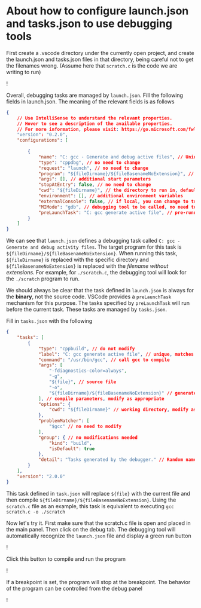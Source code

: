 # About how to configure launch.json and tasks.json to use debugging tools

First create a .vscode directory under the currently open project, and create the launch.json and tasks.json files in that directory, being careful not to get the filenames wrong. (Assume here that `scratch.c` is the code we are writing to run)

! [](img/c6afe7a2-227c-41d3-91ce-4ff4b9ebf045.png)

Overall, debugging tasks are managed by `launch.json`. Fill the following fields in launch.json. The meaning of the relevant fields is as follows

```json
{
    // Use IntelliSense to understand the relevant properties. 
    // Hover to see a description of the available properties.
    // For more information, please visit: https://go.microsoft.com/fwlink/?linkid=830387
    "version": "0.2.0",
    "configurations": [
        
        {
            "name": "C: gcc - Generate and debug active files", // Unique name
            "type": "cppdbg", // no need to change
            "request": "launch", // no need to change
            "program": "${fileDirname}/${fileBasenameNoExtension}", // path to the program to be launched, no need to modify, see below
            "args": [], // additional start parameters
            "stopAtEntry": false, // no need to change
            "cwd": "${fileDirname}", // the directory to run in, default is the current directory
            "environment": [], // additional environment variables
            "externalConsole": false, // if local, you can change to true to use scanf input; for cloud IDE please set to false
            "MIMode": "gdb", // debugging tool to be called, no need to change it
            "preLaunchTask": "C: gcc generate active file", // pre-running generation task, see below
        }
    ]
}
```

We can see that `launch.json` defines a debugging task called `C: gcc - Generate and debug activity files`. The target program for this task is `${fileDirname}/${fileBasenameNoExtension}`. When running this task, `${fileDirname}` is replaced with the specific directory and `${fileBasenameNoExtension}` is replaced with the *filename without extensions*. For example, for `./scratch.c`, the debugging tool will look for the `./scratch` program to run.

We should always be clear that the task defined in `launch.json` is always for the **binary**, not the source code. VSCode provides a `preLaunchTask` mechanism for this purpose. The tasks specified by `preLaunchTask` will run before the current task. These tasks are managed by `tasks.json`.

Fill in `tasks.json` with the following

```json
{
    "tasks": [
        {
            "type": "cppbuild", // do not modify
            "label": "C: gcc generate active file", // unique, matches the preLaunchTask in launch.json
            "command": "/usr/bin/gcc", // call gcc to compile
            "args": [
                "-fdiagnostics-color=always",
                "-g",
                "${file}", // source file
                "-o",
                "${fileDirname}/${fileBasenameNoExtension}" // generated file
            ], // compile parameters, modify as appropriate
            "options": {
                "cwd": "${fileDirname}" // working directory, modify as appropriate
            },
            "problemMatcher": [
                "$gcc" // no need to modify
            ],
            "group": { // no modifications needed
                "kind": "build",
                "isDefault": true
            },
            "detail": "Tasks generated by the debugger." // Random name
        }
    ],
    "version": "2.0.0"
}
```

This task defined in `task.json` will replace `${file}` with the current file and then compile `${fileDirname}/${fileBasenameNoExtension}`. Using the `scratch.c` file as an example, this task is equivalent to executing `gcc scratch.c -o ./scratch`

Now let's try it. First make sure that the scratch.c file is open and placed in the main panel. Then click on the debug tab. The debugging tool will automatically recognize the `launch.json` file and display a green run button

! [](img/a8f199dc-dbf2-4958-8dfa-0c67fb63d4d8.png)

Click this button to compile and run the program

! [](img/ad759341-a9f3-4584-9181-27ff795f11d4.png)

If a breakpoint is set, the program will stop at the breakpoint. The behavior of the program can be controlled from the debug panel

! [](img/797b85a7-1e66-4f47-8195-d7888ef9c2eb.png)
